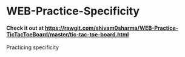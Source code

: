# WEB-Practice-Specificity

<strong> Check it out at https://rawgit.com/shivam0sharma/WEB-Practice-TicTacToeBoard/master/tic-tac-toe-board.html </strong><br>
<br>
Practicing specificity

